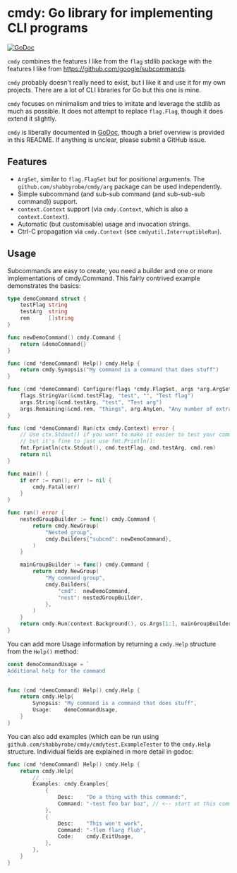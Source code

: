 cmdy: Go library for implementing CLI programs
==============================================

[![GoDoc](https://godoc.org/github.com/shabbyrobe/cmdy?status.svg)](https://godoc.org/github.com/shabbyrobe/cmdy)

`cmdy` combines the features I like from the `flag` stdlib package with the
features I like from https://github.com/google/subcommands.

`cmdy` probably doesn't really need to exist, but I like it and use it for
my own projects. There are a lot of CLI libraries for Go but this one is mine.

`cmdy` focuses on minimalism and tries to imitate and leverage the stdlib as
much as possible. It does not attempt to replace `flag.Flag`, though it does
extend it slightly.

`cmdy` is liberally documented in [GoDoc](https://godoc.org/github.com/shabbyrobe/cmdy),
though a brief overview is provided in this README. If anything is unclear, please
submit a GitHub issue.


Features
--------

- `ArgSet`, similar to `flag.FlagSet` but for positional arguments. The
  `github.com/shabbyrobe/cmdy/arg` package can be used independently.
- Simple subcommand (and sub-sub command (and sub-sub-sub command)) support.
- `context.Context` support (via `cmdy.Context`, which is also a
  `context.Context`).
- Automatic (but customisable) usage and invocation strings.
- Ctrl-C propagation via `cmdy.Context` (see `cmdyutil.InterruptibleRun`).


Usage
-----

Subcommands are easy to create; you need a builder and one or more
implementations of cmdy.Command. This fairly contrived example demonstrates
the basics:

```go
type demoCommand struct {
    testFlag string
    testArg  string
    rem      []string
}

func newDemoCommand() cmdy.Command {
    return &demoCommand{}
}

func (cmd *demoCommand) Help() cmdy.Help {
    return cmdy.Synopsis("My command is a command that does stuff")
}

func (cmd *demoCommand) Configure(flags *cmdy.FlagSet, args *arg.ArgSet) {
    flags.StringVar(&cmd.testFlag, "test", "", "Test flag")
    args.String(&cmd.testArg, "test", "Test arg")
    args.Remaining(&cmd.rem, "things", arg.AnyLen, "Any number of extra string arguments.")
}

func (cmd *demoCommand) Run(ctx cmdy.Context) error {
    // Use ctx.Stdout() if you want to make it easier to test your command,
    // but it's fine to just use fmt.Println():
    fmt.Fprintln(ctx.Stdout(), cmd.testFlag, cmd.testArg, cmd.rem)
    return nil
}

func main() {
    if err := run(); err != nil {
        cmdy.Fatal(err)
    }
}

func run() error {
    nestedGroupBuilder := func() cmdy.Command {
        return cmdy.NewGroup(
            "Nested group",
            cmdy.Builders{"subcmd": newDemoCommand},
        )
    }

    mainGroupBuilder := func() cmdy.Command {
        return cmdy.NewGroup(
            "My command group",
            cmdy.Builders{
                "cmd":  newDemoCommand,
                "nest": nestedGroupBuilder,
            },
        )
    }
    return cmdy.Run(context.Background(), os.Args[1:], mainGroupBuilder)
}
```

You can add more Usage information by returning a `cmdy.Help` structure from
the `Help()` method:

```go
const demoCommandUsage = `
Additional help for the command
`

func (cmd *demoCommand) Help() cmdy.Help {
    return cmdy.Help{
        Synopsis: "My command is a command that does stuff",
        Usage:    demoCommandUsage,
    }
}
```

You can also add examples (which can be run using 
`github.com/shabbyrobe/cmdy/cmdytest.ExampleTester` to the `cmdy.Help` structure.
Individual fields are explained in more detail in godoc:

```go
func (cmd *demoCommand) Help() cmdy.Help {
    return cmdy.Help{
        // ...
        Examples: cmdy.Examples{
            {
                Desc:    "Do a thing with this command:",
                Command: "-test foo bar baz", // <-- start at this command's flags, not parents
            },
            {
                Desc:    "This won't work",
                Command: "-flem flarg flub",
                Code:    cmdy.ExitUsage,
            },
        },
    }
}
```


